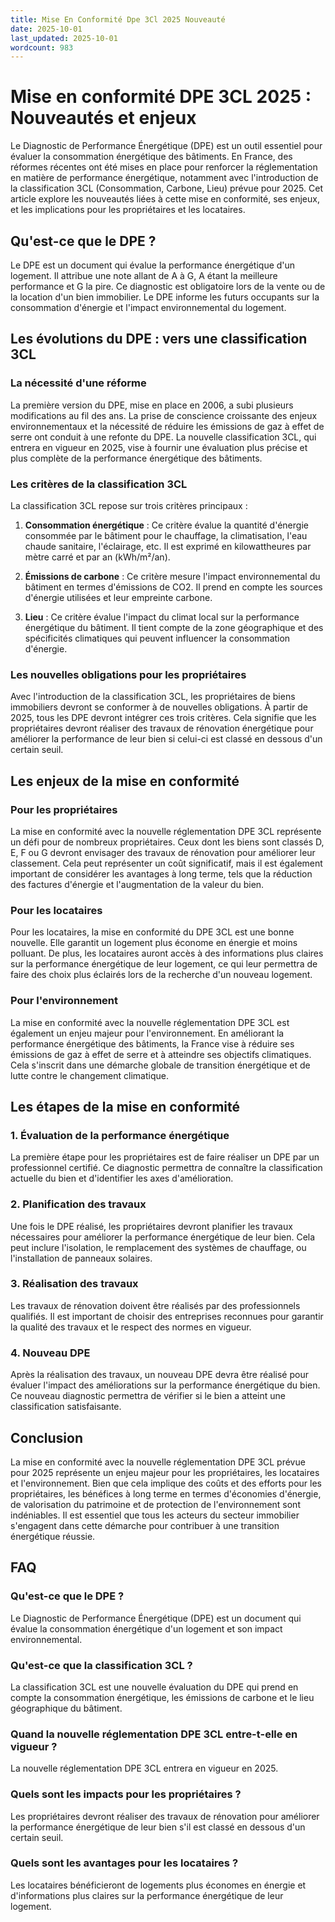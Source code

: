```yaml
---
title: Mise En Conformité Dpe 3Cl 2025 Nouveauté
date: 2025-10-01
last_updated: 2025-10-01
wordcount: 983
---
```


# Mise en conformité DPE 3CL 2025 : Nouveautés et enjeux

Le Diagnostic de Performance Énergétique (DPE) est un outil essentiel pour évaluer la consommation énergétique des bâtiments. En France, des réformes récentes ont été mises en place pour renforcer la réglementation en matière de performance énergétique, notamment avec l'introduction de la classification 3CL (Consommation, Carbone, Lieu) prévue pour 2025. Cet article explore les nouveautés liées à cette mise en conformité, ses enjeux, et les implications pour les propriétaires et les locataires.

## Qu'est-ce que le DPE ?

Le DPE est un document qui évalue la performance énergétique d'un logement. Il attribue une note allant de A à G, A étant la meilleure performance et G la pire. Ce diagnostic est obligatoire lors de la vente ou de la location d'un bien immobilier. Le DPE informe les futurs occupants sur la consommation d'énergie et l'impact environnemental du logement.

## Les évolutions du DPE : vers une classification 3CL

### La nécessité d'une réforme

La première version du DPE, mise en place en 2006, a subi plusieurs modifications au fil des ans. La prise de conscience croissante des enjeux environnementaux et la nécessité de réduire les émissions de gaz à effet de serre ont conduit à une refonte du DPE. La nouvelle classification 3CL, qui entrera en vigueur en 2025, vise à fournir une évaluation plus précise et plus complète de la performance énergétique des bâtiments.

### Les critères de la classification 3CL

La classification 3CL repose sur trois critères principaux :

1. **Consommation énergétique** : Ce critère évalue la quantité d'énergie consommée par le bâtiment pour le chauffage, la climatisation, l'eau chaude sanitaire, l'éclairage, etc. Il est exprimé en kilowattheures par mètre carré et par an (kWh/m²/an).

2. **Émissions de carbone** : Ce critère mesure l'impact environnemental du bâtiment en termes d'émissions de CO2. Il prend en compte les sources d'énergie utilisées et leur empreinte carbone.

3. **Lieu** : Ce critère évalue l'impact du climat local sur la performance énergétique du bâtiment. Il tient compte de la zone géographique et des spécificités climatiques qui peuvent influencer la consommation d'énergie.

### Les nouvelles obligations pour les propriétaires

Avec l'introduction de la classification 3CL, les propriétaires de biens immobiliers devront se conformer à de nouvelles obligations. À partir de 2025, tous les DPE devront intégrer ces trois critères. Cela signifie que les propriétaires devront réaliser des travaux de rénovation énergétique pour améliorer la performance de leur bien si celui-ci est classé en dessous d'un certain seuil.

## Les enjeux de la mise en conformité

### Pour les propriétaires

La mise en conformité avec la nouvelle réglementation DPE 3CL représente un défi pour de nombreux propriétaires. Ceux dont les biens sont classés D, E, F ou G devront envisager des travaux de rénovation pour améliorer leur classement. Cela peut représenter un coût significatif, mais il est également important de considérer les avantages à long terme, tels que la réduction des factures d'énergie et l'augmentation de la valeur du bien.

### Pour les locataires

Pour les locataires, la mise en conformité du DPE 3CL est une bonne nouvelle. Elle garantit un logement plus économe en énergie et moins polluant. De plus, les locataires auront accès à des informations plus claires sur la performance énergétique de leur logement, ce qui leur permettra de faire des choix plus éclairés lors de la recherche d'un nouveau logement.

### Pour l'environnement

La mise en conformité avec la nouvelle réglementation DPE 3CL est également un enjeu majeur pour l'environnement. En améliorant la performance énergétique des bâtiments, la France vise à réduire ses émissions de gaz à effet de serre et à atteindre ses objectifs climatiques. Cela s'inscrit dans une démarche globale de transition énergétique et de lutte contre le changement climatique.

## Les étapes de la mise en conformité

### 1. Évaluation de la performance énergétique

La première étape pour les propriétaires est de faire réaliser un DPE par un professionnel certifié. Ce diagnostic permettra de connaître la classification actuelle du bien et d'identifier les axes d'amélioration.

### 2. Planification des travaux

Une fois le DPE réalisé, les propriétaires devront planifier les travaux nécessaires pour améliorer la performance énergétique de leur bien. Cela peut inclure l'isolation, le remplacement des systèmes de chauffage, ou l'installation de panneaux solaires.

### 3. Réalisation des travaux

Les travaux de rénovation doivent être réalisés par des professionnels qualifiés. Il est important de choisir des entreprises reconnues pour garantir la qualité des travaux et le respect des normes en vigueur.

### 4. Nouveau DPE

Après la réalisation des travaux, un nouveau DPE devra être réalisé pour évaluer l'impact des améliorations sur la performance énergétique du bien. Ce nouveau diagnostic permettra de vérifier si le bien a atteint une classification satisfaisante.

## Conclusion

La mise en conformité avec la nouvelle réglementation DPE 3CL prévue pour 2025 représente un enjeu majeur pour les propriétaires, les locataires et l'environnement. Bien que cela implique des coûts et des efforts pour les propriétaires, les bénéfices à long terme en termes d'économies d'énergie, de valorisation du patrimoine et de protection de l'environnement sont indéniables. Il est essentiel que tous les acteurs du secteur immobilier s'engagent dans cette démarche pour contribuer à une transition énergétique réussie.

## FAQ

### Qu'est-ce que le DPE ?

Le Diagnostic de Performance Énergétique (DPE) est un document qui évalue la consommation énergétique d'un logement et son impact environnemental.

### Qu'est-ce que la classification 3CL ?

La classification 3CL est une nouvelle évaluation du DPE qui prend en compte la consommation énergétique, les émissions de carbone et le lieu géographique du bâtiment.

### Quand la nouvelle réglementation DPE 3CL entre-t-elle en vigueur ?

La nouvelle réglementation DPE 3CL entrera en vigueur en 2025.

### Quels sont les impacts pour les propriétaires ?

Les propriétaires devront réaliser des travaux de rénovation pour améliorer la performance énergétique de leur bien s'il est classé en dessous d'un certain seuil.

### Quels sont les avantages pour les locataires ?

Les locataires bénéficieront de logements plus économes en énergie et d'informations plus claires sur la performance énergétique de leur logement.